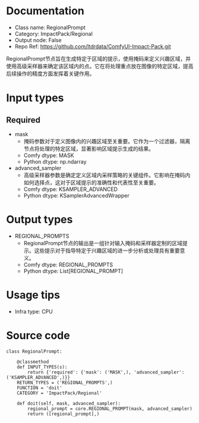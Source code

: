 # Documentation
- Class name: RegionalPrompt
- Category: ImpactPack/Regional
- Output node: False
- Repo Ref: https://github.com/ltdrdata/ComfyUI-Impact-Pack.git

RegionalPrompt节点旨在生成特定于区域的提示，使用掩码来定义兴趣区域，并使用高级采样器来确定该区域内的点。它在将处理重点放在图像的特定区域，提高后续操作的精度方面发挥着关键作用。

# Input types
## Required
- mask
    - 掩码参数对于定义图像内的兴趣区域至关重要。它作为一个过滤器，隔离节点将处理的特定区域，显著影响区域提示生成的结果。
    - Comfy dtype: MASK
    - Python dtype: np.ndarray
- advanced_sampler
    - 高级采样器参数是确定定义区域内采样策略的关键组件。它影响在掩码内如何选择点，这对于区域提示的准确性和代表性至关重要。
    - Comfy dtype: KSAMPLER_ADVANCED
    - Python dtype: KSamplerAdvancedWrapper

# Output types
- REGIONAL_PROMPTS
    - RegionalPrompt节点的输出是一组针对输入掩码和采样器定制的区域提示。这些提示对于指导特定于兴趣区域的进一步分析或处理具有重要意义。
    - Comfy dtype: REGIONAL_PROMPTS
    - Python dtype: List[REGIONAL_PROMPT]

# Usage tips
- Infra type: CPU

# Source code
```
class RegionalPrompt:

    @classmethod
    def INPUT_TYPES(s):
        return {'required': {'mask': ('MASK',), 'advanced_sampler': ('KSAMPLER_ADVANCED',)}}
    RETURN_TYPES = ('REGIONAL_PROMPTS',)
    FUNCTION = 'doit'
    CATEGORY = 'ImpactPack/Regional'

    def doit(self, mask, advanced_sampler):
        regional_prompt = core.REGIONAL_PROMPT(mask, advanced_sampler)
        return ([regional_prompt],)
```